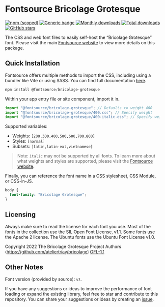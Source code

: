 # Fontsource Bricolage Grotesque

[![npm (scoped)](https://img.shields.io/npm/v/@fontsource/bricolage-grotesque?color=brightgreen)](https://www.npmjs.com/package/@fontsource/bricolage-grotesque) [![Generic badge](https://img.shields.io/badge/fontsource-passing-brightgreen)](https://github.com/fontsource/fontsource) [![Monthly downloads](https://badgen.net/npm/dm/@fontsource/bricolage-grotesque)](https://github.com/fontsource/fontsource) [![Total downloads](https://badgen.net/npm/dt/@fontsource/bricolage-grotesque)](https://github.com/fontsource/fontsource) [![GitHub stars](https://img.shields.io/github/stars/fontsource/fontsource.svg?style=social&label=Star)](https://github.com/fontsource/fontsource/stargazers)

The CSS and web font files to easily self-host the “Bricolage Grotesque” font. Please visit the main [Fontsource website](https://fontsource.org/fonts/bricolage-grotesque) to view more details on this package.

## Quick Installation

Fontsource offers multiple methods to import the CSS, including using a bundler like Vite or using SASS. You can find full documentation [here](https://fontsource.org/docs/getting-started/introduction).

```javascript
npm install @fontsource/bricolage-grotesque
```

Within your app entry file or site component, import it in.

```javascript
import "@fontsource/bricolage-grotesque"; // Defaults to weight 400
import "@fontsource/bricolage-grotesque/400.css"; // Specify weight
import "@fontsource/bricolage-grotesque/400-italic.css"; // Specify weight and style
```

Supported variables:
- Weights: `[200,300,400,500,600,700,800]`
- Styles: `[normal]`
- Subsets: `[latin,latin-ext,vietnamese]`

> Note: `italic` may not be supported by all fonts. To learn more about what weights and styles are supported, please visit the [Fontsource website](https://fontsource.org/fonts/bricolage-grotesque).

Finally, you can reference the font name in a CSS stylesheet, CSS Module, or CSS-in-JS.

```css
body {
  font-family: "Bricolage Grotesque";
}
```

## Licensing
Always make sure to read the license for each font you use. Most of the fonts in the collection use the SIL Open Font License, v1.1. Some fonts use the Apache 2 license. The Ubuntu fonts use the Ubuntu Font License v1.0.

Copyright 2022 The Bricolage Grotesque Project Authors (https://github.com/ateliertriay/bricolage)
[OFL-1.1](http://scripts.sil.org/OFL)

## Other Notes
Font version (provided by source): `v7`.

If you have any suggestions or ideas to improve the performance of font loading or expand the existing library, feel free to star and contribute to this repository. You can share your suggestions or ideas by creating an [issue](https://github.com/fontsource/fontsource/issues).